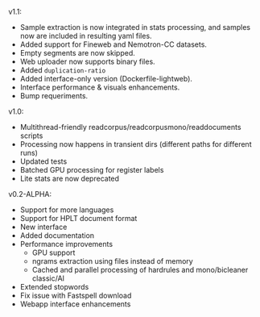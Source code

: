 v1.1:
- Sample extraction is now integrated in stats processing, and samples now are included in resulting yaml files.
- Added support for Fineweb and Nemotron-CC datasets.
- Empty segments are now skipped.
- Web uploader now supports binary files.
- Added `duplication-ratio`
- Added interface-only version (Dockerfile-lightweb).
- Interface performance & visuals enhancements.
- Bump requeriments.


v1.0:
- Multithread-friendly readcorpus/readcorpusmono/readdocuments scripts
- Processing now happens in transient dirs (different paths for different runs)
- Updated tests
- Batched GPU processing for register labels
- Lite stats are now deprecated


v0.2-ALPHA:

* Support for more languages
* Support for HPLT document format
* New interface
* Added documentation
* Performance improvements
	* GPU support
	* ngrams extraction using files instead of memory 
	* Cached and parallel processing of hardrules and mono/bicleaner classic/AI
* Extended stopwords
* Fix issue with Fastspell download
* Webapp interface enhancements 
